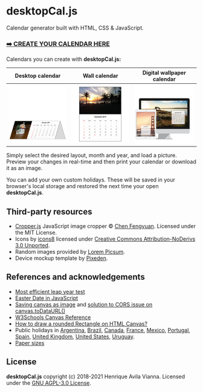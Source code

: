 desktopCal.js
=============

Calendar generator built with HTML, CSS & JavaScript.

### [➡️ CREATE YOUR CALENDAR HERE](https://henriquevianna.com/desktopCal.js/)

Calendars you can create with **desktopCal.js:**

| Desktop calendar | Wall calendar | Digital wallpaper calendar |
|---|---|---|
|![desktop](img/layout-desktop.png "Desktop calendar")|![wall-single](img/layout-wall-single.png "Wall calendar")|![wallpaper](img/layout-wallpaper.png "Digital wallpaper calendar")|

Simply select the desired layout, month and year, and load a picture. Preview your changes in real-time and then print your calendar or download it as an image.

You can add your own custom holidays. These will be saved in your browser's local storage and restored the next time your open **desktopCal.js**.

## Third-party resources

+ [Cropper.js](https://github.com/fengyuanchen/cropperjs) JavaScript image cropper © [Chen Fengyuan](https://chenfengyuan.com/). Licensed under the MIT License.
+ Icons by [icons8](https://icons8.com) licensed under [Creative Commons Attribution-NoDerivs 3.0 Unported](https://creativecommons.org/licenses/by-nd/3.0/).
+ Random images provided by [Lorem Picsum](https://picsum.photos/).
+ Device mockup template by [Pixeden](https://www.pixeden.com/psd-web-elements/flat-responsive-showcase-psd-vol2).

## References and acknowledgements

+ [Most efficient leap year test](https://stackoverflow.com/a/11595914/2370385)
+ [Easter Date in JavaScript](https://stackoverflow.com/a/44480326/2370385)
+ [Saving canvas as image](https://weworkweplay.com/play/saving-html5-canvas-as-image/) and [solution to CORS issue on canvas.toDataURL()](https://stackoverflow.com/a/30517793/2370385)
+ [W3Schools Canvas Reference](https://www.w3schools.com/tags/ref_canvas.asp)
+ [How to draw a rounded Rectangle on HTML Canvas?](https://stackoverflow.com/a/7838871/2370385)
+ Public holidays in [Argentina](https://en.wikipedia.org/wiki/Public_holidays_in_Argentina), [Brazil](https://pt.wikipedia.org/wiki/Feriados_no_Brasil), [Canada](https://en.wikipedia.org/wiki/Public_holidays_in_Canada), [France](https://en.wikipedia.org/wiki/Public_holidays_in_France), [Mexico](https://en.wikipedia.org/wiki/Public_holidays_in_Mexico), [Portugal](https://en.wikipedia.org/wiki/Public_holidays_in_Portugal), [Spain](https://en.wikipedia.org/wiki/Public_holidays_in_Spain), [United Kingdom](https://en.wikipedia.org/wiki/Public_holidays_in_the_United_Kingdom), [United States](https://en.wikipedia.org/wiki/Federal_holidays_in_the_United_States), [Uruguay](https://en.wikipedia.org/wiki/Public_holidays_in_Uruguay).
+ [Paper sizes](https://papersizes.io/)

## License

**desktopCal.js** copyright (c) 2018-2021 Henrique Avila Vianna. Licensed under the [GNU AGPL-3.0 License](https://github.com/hvianna/desktopCal.js/blob/master/LICENSE).